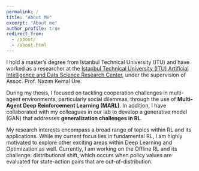 ```yaml
---
permalink: /
title: "About Me"
excerpt: "About me"
author_profile: true
redirect_from: 
  - /about/
  - /about.html
---
```


I hold a master’s degree from Istanbul Technical University (ITU) and have worked as a researcher at the [Istanbul Technical University (ITU) Artificial Intelligence and Data Science Research Center](https://ai.itu.edu.tr/), under the supervision of Assoc. Prof. Nazım Kemal Üre.

During my thesis, I focused on tackling cooperation challenges in multi-agent environments, particularly social dilemmas, through the use of **Multi-Agent Deep Reinforcement Learning (MARL)**. In addition, I have collaborated with my colleagues in our lab to develop a generative model (GAN) that addresses **generalization challenges in RL**.

My research interests encompass a broad range of topics within RL and its applications. While my current focus lies in fundamental RL, I am highly motivated to explore other exciting areas within Deep Learning and Optimization as well. Currently, I am working on the Offline RL and its challenge: distributional shift, which occurs when policy values are evaluated for state-action pairs that are out-of-distribution.
